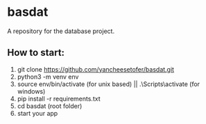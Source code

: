 # basdat
A repository for the database project.

## How to start:
1. git clone https://github.com/yancheesetofer/basdat.git
2. python3 -m venv env
3. source env/bin/activate (for unix based) || .\Scripts\activate (for windows)
4. pip install -r requirements.txt
5. cd basdat (root folder)
6. start your app

